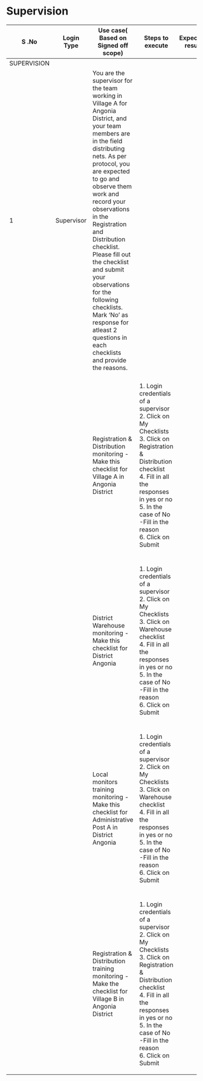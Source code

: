 # Supervision

| S .No       | Login Type | Use case( Based on Signed off scope)                                                                                                                                                                                                                                                                                                                                                                                                                                   | Steps to execute                                                                                                                                                                                                                                  | Expected result | Observation( Pass/fail) |
| ----------- | ---------- | ---------------------------------------------------------------------------------------------------------------------------------------------------------------------------------------------------------------------------------------------------------------------------------------------------------------------------------------------------------------------------------------------------------------------------------------------------------------------- | ------------------------------------------------------------------------------------------------------------------------------------------------------------------------------------------------------------------------------------------------- | --------------- | ----------------------- |
| SUPERVISION |            |                                                                                                                                                                                                                                                                                                                                                                                                                                                                        |                                                                                                                                                                                                                                                   |                 |                         |
| 1           | Supervisor | You are the supervisor for the team working in Village A for Angonia District, and your team members are in the field distributing nets. As per protocol, you are expected to go and observe them work and record your observations in the Registration and Distribution checklist. Please fill out the checklist and submit your observations for the following checklists. Mark ‘No’ as response for atleast 2 questions in each checklists and provide the reasons. |                                                                                                                                                                                                                                                   |                 |                         |
|             |            |                                                                                                                                                                                                                                                                                                                                                                                                                                                                        |                                                                                                                                                                                                                                                   |                 |                         |
|             |            | Registration & Distribution monitoring - Make this checklist for Village A in Angonia District                                                                                                                                                                                                                                                                                                                                                                         | <p>1. Login credentials of a supervisor<br>2. Click on My Checklists<br>3. Click on Registration &#x26; Distribution checklist<br>4. Fill in all the responses in yes or no<br>5. In the case of No -Fill in the reason<br>6. Click on Submit</p> |                 |                         |
|             |            |                                                                                                                                                                                                                                                                                                                                                                                                                                                                        |                                                                                                                                                                                                                                                   |                 |                         |
|             |            | District Warehouse monitoring - Make this checklist for District Angonia                                                                                                                                                                                                                                                                                                                                                                                               | <p>1. Login credentials of a supervisor<br>2. Click on My Checklists<br>3. Click on Warehouse checklist<br>4. Fill in all the responses in yes or no<br>5. In the case of No -Fill in the reason<br>6. Click on Submit</p>                        |                 |                         |
|             |            |                                                                                                                                                                                                                                                                                                                                                                                                                                                                        |                                                                                                                                                                                                                                                   |                 |                         |
|             |            | Local monitors training monitoring - Make this checklist for Administrative Post A in District Angonia                                                                                                                                                                                                                                                                                                                                                                 | <p>1. Login credentials of a supervisor<br>2. Click on My Checklists<br>3. Click on Warehouse checklist<br>4. Fill in all the responses in yes or no<br>5. In the case of No -Fill in the reason<br>6. Click on Submit</p>                        |                 |                         |
|             |            |                                                                                                                                                                                                                                                                                                                                                                                                                                                                        |                                                                                                                                                                                                                                                   |                 |                         |
|             |            | Registration & Distribution training monitoring - Make the checklist for Village B in Angonia District                                                                                                                                                                                                                                                                                                                                                                 | <p>1. Login credentials of a supervisor<br>2. Click on My Checklists<br>3. Click on Registration &#x26; Distribution checklist<br>4. Fill in all the responses in yes or no<br>5. In the case of No -Fill in the reason<br>6. Click on Submit</p> |                 |                         |
